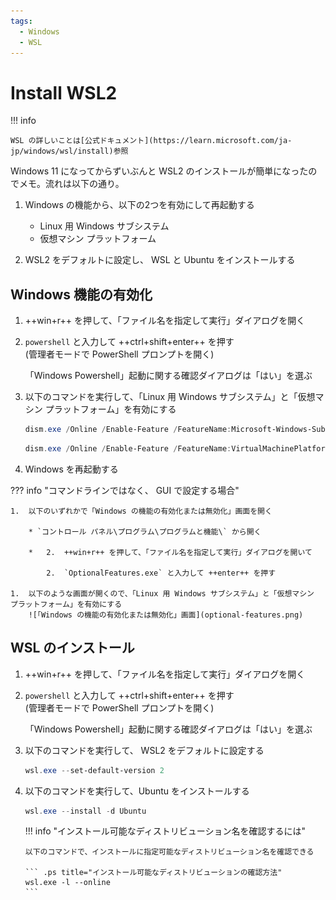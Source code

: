 ```yaml
---
tags:
  - Windows
  - WSL
---
```


# Install WSL2

!!! info

    WSL の詳しいことは[公式ドキュメント](https://learn.microsoft.com/ja-jp/windows/wsl/install)参照

Windows 11 になってからずいぶんと WSL2 のインストールが簡単になったのでメモ。流れは以下の通り。

1.  Windows の機能から、以下の2つを有効にして再起動する
    * Linux 用 Windows サブシステム
    * 仮想マシン プラットフォーム

2.  WSL2 をデフォルトに設定し、 WSL と Ubuntu をインストールする


## Windows 機能の有効化

1.  ++win+r++ を押して、「ファイル名を指定して実行」ダイアログを開く

1.  `powershell` と入力して ++ctrl+shift+enter++ を押す  
    (管理者モードで PowerShell プロンプトを開く)

    「Windows Powershell」起動に関する確認ダイアログは「はい」を選ぶ

1.  以下のコマンドを実行して、「Linux 用 Windows サブシステム」と「仮想マシン プラットフォーム」を有効にする

    ``` .ps1 title="「Linux 用 Windows Subsystem」を有効化"
    dism.exe /Online /Enable-Feature /FeatureName:Microsoft-Windows-Subsystem-Linux /All /NoRestart
    ```

    ``` .ps1 title="「仮想マシン プラットフォーム」を有効化"
    dism.exe /Online /Enable-Feature /FeatureName:VirtualMachinePlatform /All /NoRestart
    ```

1.  Windows を再起動する

??? info "コマンドラインではなく、 GUI で設定する場合"

    1.  以下のいずれかで「Windows の機能の有効化または無効化」画面を開く

        * `コントロール パネル\プログラム\プログラムと機能\` から開く

        *   2.  ++win+r++ を押して、「ファイル名を指定して実行」ダイアログを開いて

            2.  `OptionalFeatures.exe` と入力して ++enter++ を押す

    1.  以下のような画面が開くので、「Linux 用 Windows サブシステム」と「仮想マシン プラットフォーム」を有効にする  
        ![「Windows の機能の有効化または無効化」画面](optional-features.png)


## WSL のインストール

1.  ++win+r++ を押して、「ファイル名を指定して実行」ダイアログを開く

1.  `powershell` と入力して ++ctrl+shift+enter++ を押す  
    (管理者モードで PowerShell プロンプトを開く)

    「Windows Powershell」起動に関する確認ダイアログは「はい」を選ぶ

1.  以下のコマンドを実行して、 WSL2 をデフォルトに設定する

    ``` .ps1 title="WSL2 をデフォルトに設定"
    wsl.exe --set-default-version 2
    ```

1.  以下のコマンドを実行して、Ubuntu をインストールする

    ``` .ps1 title="Ubuntu のインストール"
    wsl.exe --install -d Ubuntu
    ```

    !!! info "インストール可能なディストリビューション名を確認するには"

        以下のコマンドで、インストールに指定可能なディストリビューション名を確認できる

        ``` .ps title="インストール可能なディストリビューションの確認方法"
        wsl.exe -l --online
        ```
